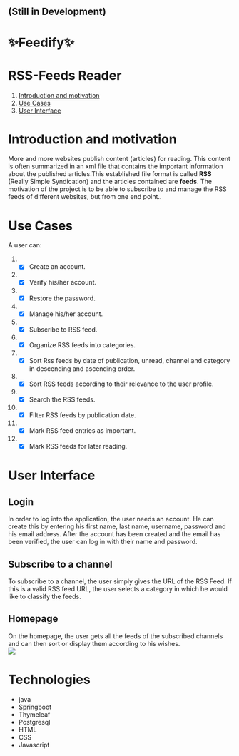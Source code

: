 ## (Still in Development)

# ✨Feedify✨
# RSS-Feeds Reader

1. [Introduction and motivation](#Introduction-and-motivation)
2. [Use Cases](#Use-Cases)
3. [User Interface](#User-Interface)

# Introduction and motivation
More and more websites publish content (articles) for reading. This content is often summarized in an xml file that 
contains the important information about the published articles.This established file format is called **RSS** (Really Simple Syndication)
and the articles contained are **feeds**. 
The motivation of the project is to be able to subscribe to and manage the RSS feeds of different websites, but from one end point..


# Use Cases
A user can:
1. - [x] Create an account.
2. - [x] Verify his/her account.
3. - [x] Restore the password.
4. - [x] Manage his/her account.
5. - [x] Subscribe to RSS feed.
6. - [x] Organize RSS feeds into categories.
7. - [x] Sort Rss feeds by date of publication, unread, channel and category in descending and ascending order.
8. - [x] Sort RSS feeds according to their relevance to the user profile.
9. - [x] Search the RSS feeds.
10. - [x] Filter RSS feeds by publication date.
11. - [x] Mark RSS feed entries as important.
12. - [x] Mark RSS feeds for later reading.

# User Interface
## Login 
In order to log into the application, the user needs an account. He can create this by entering his first name, last name, username, password and his email address.
After the account has been created and the email has been verified, the user can log in with their name and password.

## Subscribe to a channel
To subscribe to a channel, the user simply gives the URL of the RSS Feed. If this is a valid RSS feed URL, 
the user selects a category in which he would like to classify the feeds.

## Homepage
On the homepage, the user gets all the feeds of the subscribed channels and can then sort or display them according to his wishes.
<br />
<a href="https://www.linkpicture.com/view.php?img=LPic60fb279eed6d8495718209"><img src="https://www.linkpicture.com/q/home_15.png" type="image"></a>


# Technologies
- java
- Springboot
- Thymeleaf
- Postgresql
- HTML
- CSS
- Javascript
